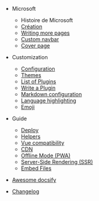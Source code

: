* Microsoft
  - Histoire de Microsoft
  - [Création](Creation.md)

  * [Writing more pages](more-pages.md)
  * [Custom navbar](custom-navbar.md)
  * [Cover page](cover.md)

* Customization

  * [Configuration](configuration.md)
  * [Themes](themes.md)
  * [List of Plugins](plugins.md)
  * [Write a Plugin](write-a-plugin.md)
  * [Markdown configuration](markdown.md)
  * [Language highlighting](language-highlight.md)
  * [Emoji](emoji.md)

* Guide

  * [Deploy](deploy.md)
  * [Helpers](helpers.md)
  * [Vue compatibility](vue.md)
  * [CDN](cdn.md)
  * [Offline Mode (PWA)](pwa.md)
  * [Server-Side Rendering (SSR)](ssr.md)
  * [Embed Files](embed-files.md)

* [Awesome docsify](awesome.md)
* [Changelog](changelog.md)
